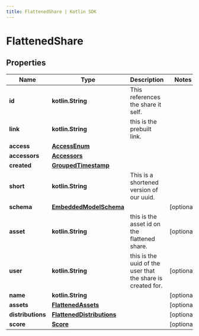 ```yaml
---
title: FlattenedShare | Kotlin SDK
---
```




# FlattenedShare

## Properties
Name | Type | Description | Notes
------------ | ------------- | ------------- | -------------
**id** | **kotlin.String** | This references the share it self. | 
**link** | **kotlin.String** | this is the prebuilt link. | 
**access** | [**AccessEnum**](AccessEnum) |  | 
**accessors** | [**Accessors**](Accessors) |  | 
**created** | [**GroupedTimestamp**](GroupedTimestamp) |  | 
**short** | **kotlin.String** | This is a shortened version of our uuid. | 
**schema** | [**EmbeddedModelSchema**](EmbeddedModelSchema) |  |  [optional]
**asset** | **kotlin.String** | this is the asset id on the flattened share. |  [optional]
**user** | **kotlin.String** | this is the uuid of the user that the share is created for. |  [optional]
**name** | **kotlin.String** |  |  [optional]
**assets** | [**FlattenedAssets**](FlattenedAssets) |  |  [optional]
**distributions** | [**FlattenedDistributions**](FlattenedDistributions) |  |  [optional]
**score** | [**Score**](Score) |  |  [optional]




